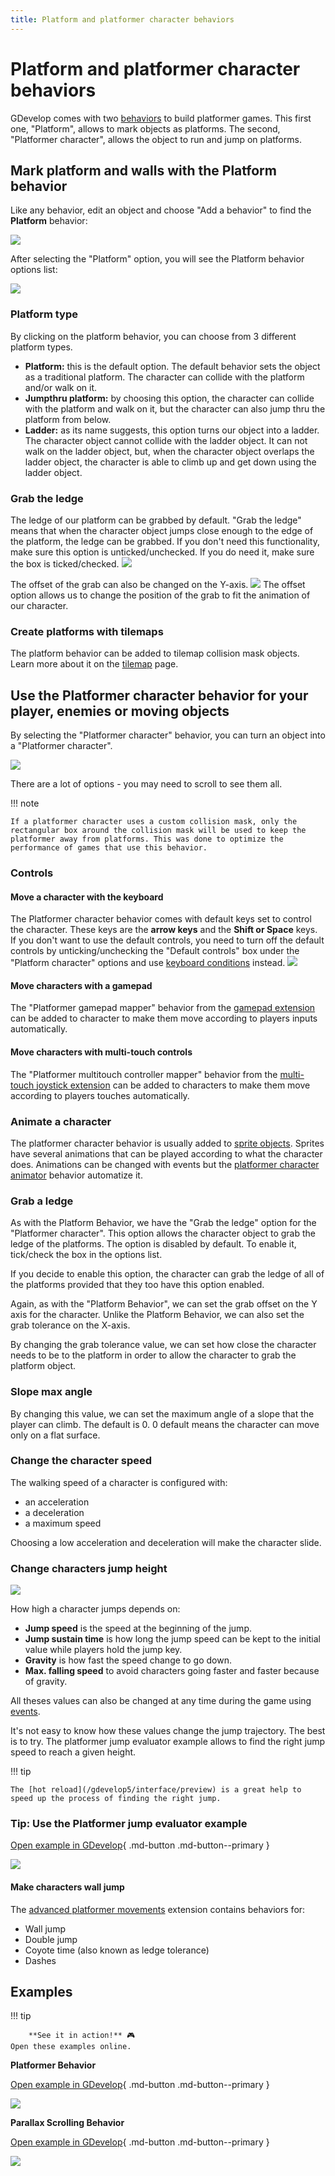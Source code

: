 ```yaml
---
title: Platform and platformer character behaviors
---
```

# Platform and platformer character behaviors

GDevelop comes with two [behaviors](/gdevelop5/behaviors) to build platformer games. This first one, "Platform", allows to mark objects as platforms. The second, "Platformer character", allows the object to run and jump on platforms.

## Mark platform and walls with the Platform behavior

Like any behavior, edit an object and choose "Add a behavior" to find the **Platform** behavior:

![](/gdevelop5/behaviors/platformer/pasted/20230304-152923.png)

After selecting the "Platform" option, you will see the Platform behavior options list:

![](/gdevelop5/behaviors/platformer/pasted/20230304-153031.png)

### Platform type

By clicking on the platform behavior, you can choose from 3 different platform types.

* **Platform:** this is the default option. The default behavior sets the object as a traditional platform. The character can collide with the platform and/or walk on it.
* **Jumpthru platform:** by choosing this option, the character can collide with the platform and walk on it, but the character can also jump thru the platform from below.
* **Ladder:** as its name suggests, this option turns our object into a ladder. The character object cannot collide with the ladder object. It can not walk on the ladder object, but, when the character object overlaps the ladder object, the character is able to climb up and get down using the ladder object.

### Grab the ledge
The ledge of our platform can be grabbed by default.  "Grab the ledge" means that when the character object jumps close enough to the edge of the platform, the ledge can be grabbed. If you don't need this functionality, make sure this option is unticked/unchecked. If you do need it, make sure the box is ticked/checked.
![](/gdevelop5/behaviors/ledges-canbe-grabbed-option.png)

The offset of the grab can also be changed on the Y-axis.
![](/gdevelop5/behaviors/grab-offset-option.png)
The offset option allows us to change the position of the grab to fit the animation of our character.

### Create platforms with tilemaps 

The platform behavior can be added to tilemap collision mask objects. Learn more about it on the [tilemap](/gdevelop5/objects/tilemap#handle_collisions) page.


## Use the Platformer character behavior for your player, enemies or moving objects

By selecting the "Platformer character" behavior, you can turn an object into a "Platformer character".

![](/gdevelop5/behaviors/platformer/pasted/20230304-153154.png)

There are a lot of options - you may need to scroll to see them all.

!!! note

    If a platformer character uses a custom collision mask, only the rectangular box around the collision mask will be used to keep the platformer away from platforms. This was done to optimize the performance of games that use this behavior. 

### Controls

#### Move a character with the keyboard

The Platformer character behavior comes with default keys set to control the character. These keys are the **arrow keys** and the **Shift or Space** keys. If you don't want to use the default controls, you need to turn off the default controls by unticking/unchecking the "Default controls" box under the "Platform character" options and use [keyboard conditions](/gdevelop5/all-features/keyboard) instead. 
![](/gdevelop5/behaviors/platformer-defaultcontrols-box.png)

#### Move characters with a gamepad

The "Platformer gamepad mapper" behavior from the [gamepad extension](/gdevelop5/all-features/gamepad) can be added to character to make them move according to players inputs automatically.

#### Move characters with multi-touch controls

The "Platformer multitouch controller mapper" behavior from the [multi-touch joystick extension](/gdevelop5/objects/multitouch-joystick) can be added to characters to make them move according to players touches automatically.

### Animate a character

The platformer character behavior is usually added to [sprite objects](/gdevelop5/objects/sprite). Sprites have several animations that can be played according to what the character does. Animations can be changed with events but the [platformer character animator](/gdevelop5/extensions/platformer-character-animator/reference) behavior automatize it.

### Grab a ledge

As with the Platform Behavior, we have the "Grab the ledge" option for the "Platformer character". This option allows the character object to grab the ledge of the platforms. The option is disabled by default. To enable it, tick/check the box in the options list.

If you decide to enable this option, the character can grab the ledge of all of the platforms provided that they too have this option enabled.

Again, as with the "Platform Behavior", we can set the grab offset on the Y axis for the character. Unlike the Platform Behavior, we can also set the grab tolerance on the X-axis.

By changing the grab tolerance value, we can set how close the character needs to be to the platform in order to allow the character to grab the platform object.

### Slope max angle 

By changing this value, we can set the maximum angle of a slope that the player can climb. The default is 0. 0 default means the character can move only on a flat surface.

### Change the character speed 

The walking speed of a character is configured with:

- an acceleration
- a deceleration
- a maximum speed

Choosing a low acceleration and deceleration will make the character slide.

### Change characters jump height 

![](/gdevelop5/behaviors/platformer/pasted/20230304-153334.png)

How high a character jumps depends on:

- **Jump speed** is the speed at the beginning of the jump.
- **Jump sustain time** is how long the jump speed can be kept to the initial value while players hold the jump key.
- **Gravity** is how fast the speed change to go down.
- **Max. falling speed** to avoid characters going faster and faster because of gravity.

All theses values can also be changed at any time during the game using [events](/gdevelop5/events).

It's not easy to know how these values change the jump trajectory. The best is to try. The platformer jump evaluator example allows to find the right jump speed to reach a given height.

!!! tip

    The [hot reload](/gdevelop5/interface/preview) is a great help to speed up the process of finding the right jump.

### Tip: Use the Platformer jump evaluator example

[Open example in GDevelop](https://editor.gdevelop.io/?project=example://platformer-jump-evaluator){ .md-button .md-button--primary }

[![](/gdevelop5/behaviors/platformer-jump-evaluator.png)](https://editor.gdevelop.io/?project=example://platformer-jump-evaluator)

####  Make characters wall jump 

The [advanced platformer movements](/gdevelop5/extensions/advanced-jump/reference) extension contains behaviors for:

* Wall jump
* Double jump
* Coyote time (also known as ledge tolerance)
* Dashes

## Examples 

!!! tip
    
        **See it in action!** 🎮  
    Open these examples online.

**Platformer Behavior**

[Open example in GDevelop](https://editor.gdevelop.io/?project=example://platformer){ .md-button .md-button--primary }

[![](/gdevelop5/behaviors/platformer-example.png)](https://editor.gdevelop.io/?project=example://platformer)


  

**Parallax Scrolling Behavior**

[Open example in GDevelop](https://editor.gdevelop.io/?project=example://parallax-scrolling){ .md-button .md-button--primary }

[![](/gdevelop5/behaviors/parallaxscrollingbehavior.png)](https://editor.gdevelop.io/?project=example://parallax-scrolling)